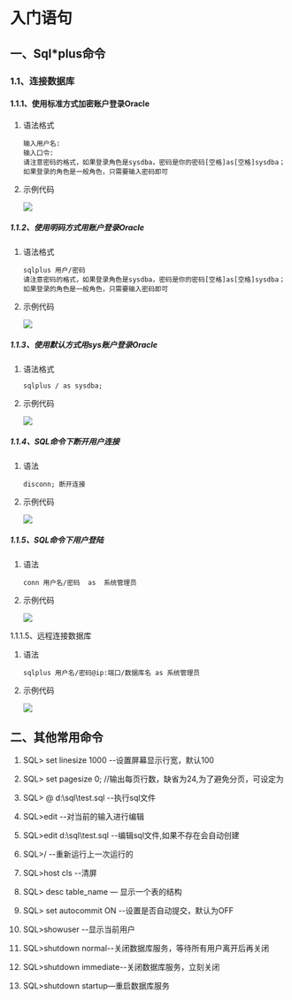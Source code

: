 # 入门语句

## 一、Sql\*plus命令

### 1.1、连接数据库

#### 1.1.1、使用标准方式加密账户登录Oracle

1. 语法格式

   ```
   输入用户名:
   输入口令:
   请注意密码的格式，如果登录角色是sysdba，密码是你的密码[空格]as[空格]sysdba；如果登录的角色是一般角色，只需要输入密码即可
   ```

2. 示例代码

   ![](http://opzv089nq.bkt.clouddn.com/17-7-29/59985035.jpg)

##### 1.1.2、使用明码方式用账户登录Oracle

1. 语法格式

   ```
   sqlplus 用户/密码
   请注意密码的格式，如果登录角色是sysdba，密码是你的密码[空格]as[空格]sysdba；如果登录的角色是一般角色，只需要输入密码即可
   ```

2. 示例代码

   ![](http://opzv089nq.bkt.clouddn.com/17-7-29/8627996.jpg)

##### 1.1.3、使用默认方式用sys账户登录Oracle

1. 语法格式

   ```
   sqlplus / as sysdba;
   ```

2. 示例代码

   ![](http://opzv089nq.bkt.clouddn.com/17-7-29/12716907.jpg)

##### 1.1.4、SQL命令下断开用户连接

1. 语法

   ```
   disconn; 断开连接
   ```

2. 示例代码

   ![](http://opzv089nq.bkt.clouddn.com/17-7-29/39558749.jpg)

##### 1.1.5、SQL命令下用户登陆

1. 语法

   ```
   conn 用户名/密码  as  系统管理员
   ```

2. 示例代码

   ![](http://opzv089nq.bkt.clouddn.com/17-7-29/84059724.jpg)

1.1.1.5、远程连接数据库

1. 语法

   ```
   sqlplus 用户名/密码@ip:端口/数据库名 as 系统管理员
   ```

2. 示例代码

   ![](http://opzv089nq.bkt.clouddn.com/17-7-29/99171094.jpg)

## 二、其他常用命令

1. SQL&gt; set linesize 1000 --设置屏幕显示行宽，默认100

2. SQL&gt; set pagesize 0; //输出每页行数，缺省为24,为了避免分页，可设定为

3. SQL&gt; @ d:\sql\test.sql --执行sql文件

4. SQL&gt;edit --对当前的输入进行编辑

5. SQL&gt;edit d:\sql\test.sql --编辑sql文件,如果不存在会自动创建

6. SQL&gt;/ --重新运行上一次运行的

7. SQL&gt;host cls --清屏

8. SQL&gt; desc table\_name — 显示一个表的结构

9. SQL&gt; set autocommit ON --设置是否自动提交，默认为OFF

10. SQL&gt;showuser --显示当前用户

11. SQL&gt;shutdown normal--关闭数据库服务，等待所有用户离开后再关闭

12. SQL&gt;shutdown immediate--关闭数据库服务，立刻关闭

13. SQL&gt;shutdown startup—重启数据库服务



